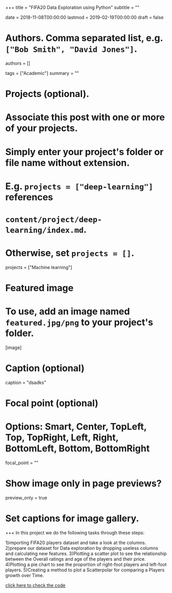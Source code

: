 +++
title = "FIFA20 Data Exploration using Python"
subtitle = ""

date = 2018-11-08T00:00:00
lastmod = 2019-02-19T00:00:00
draft = false

# Authors. Comma separated list, e.g. `["Bob Smith", "David Jones"]`.
authors = []

tags = ["Academic"]
summary = ""

# Projects (optional).
#   Associate this post with one or more of your projects.
#   Simply enter your project's folder or file name without extension.
#   E.g. `projects = ["deep-learning"]` references 
#   `content/project/deep-learning/index.md`.
#   Otherwise, set `projects = []`.
projects = ["Machine learning"]

# Featured image
# To use, add an image named `featured.jpg/png` to your project's folder. 
[image]
  # Caption (optional)
  caption = "dsadks"

  # Focal point (optional)
  # Options: Smart, Center, TopLeft, Top, TopRight, Left, Right, BottomLeft, Bottom, BottomRight
  focal_point = ""

  # Show image only in page previews?
  preview_only = true

# Set captions for image gallery.

+++
In this project we do the following tasks through these steps:

1)importing FIFA20 players dataset and take a look at the columns.
2)prepare our dataset for Data exploration by dropping useless columns and calculating new features.
3)Plotting a scatter plot to see the relationship between the Overall ratings and age of the players and their price.
4)Plotting a pie chart to see the proportion of right-foot players and left-foot players.
5)Creating a method to plot a Scatterpolar for comparing a Players growth over Time.

<a href = "https://github.com/vish-777/FIFA20-Data-Exploration-using-Python">click here to check the code</a>

